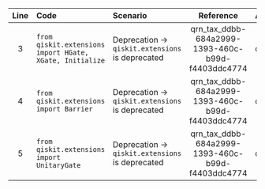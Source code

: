 | Line | Code | Scenario | Reference | Artifact | Refactoring |
| :--: | :--- | :------- | :-------: | :------- | :---------- |
| 3 | `from qiskit.extensions import HGate, XGate, Initialize` | Deprecation -> `qiskit.extensions` is deprecated | qrn_tax_ddbb-684a2999-1393-460c-b99d-f4403ddc4774 | qiskit.extensions | `from qiskit.circuit.library import HGate, XGate, Initialize` |
| 4 | `from qiskit.extensions import Barrier` | Deprecation -> `qiskit.extensions` is deprecated | qrn_tax_ddbb-684a2999-1393-460c-b99d-f4403ddc4774 | qiskit.extensions | `from qiskit.circuit import Barrier` |
| 5 | `from qiskit.extensions import UnitaryGate` | Deprecation -> `qiskit.extensions` is deprecated | qrn_tax_ddbb-684a2999-1393-460c-b99d-f4403ddc4774 | qiskit.extensions | `from qiskit.circuit.library import UnitaryGate` |
